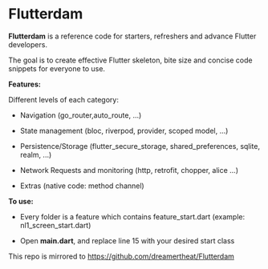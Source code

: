 #  Flutterdam

  

**Flutterdam** is a reference code for starters, refreshers and advance Flutter developers.

The goal is to create effective Flutter skeleton, bite size and concise code snippets for everyone to use.

  

**Features:**

Different levels of each category:

- Navigation (go_router,auto_route, ...)

- State management (bloc, riverpod, provider, scoped model, ...)

- Persistence/Storage (flutter_secure_storage, shared_preferences, sqlite, realm, ...)

- Network Requests and monitoring (http, retrofit, chopper, alice ...)

- Extras (native code: method channel)
  

**To use:**

- Every folder is a feature which contains feature_start.dart (example: nl1_screen_start.dart)

- Open **main.dart**, and replace line 15 with your desired start class

This repo is mirrored to https://github.com/dreamertheat/Flutterdam